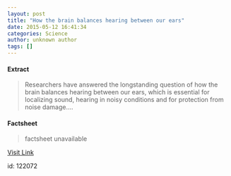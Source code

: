 ```yaml
---
layout: post
title: "How the brain balances hearing between our ears"
date: 2015-05-12 16:41:34
categories: Science
author: unknown author
tags: []
---
```



#### Extract
>Researchers have answered the longstanding question of how the brain balances hearing between our ears, which is essential for localizing sound, hearing in noisy conditions and for protection from noise damage....

#### Factsheet
>factsheet unavailable

[Visit Link](http://feeds.sciencedaily.com/~r/sciencedaily/~3/Vzz4TSpuu4I/150512124134.htm)

id:  122072
